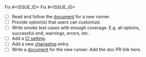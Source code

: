<!-- (Required) Describe a summary, purpose(s), or background, etc. for this change. -->

<!-- (Optional) Add closing issue ID(s). If no relevant issues, remove this section. -->

Fix #<ISSUE_ID>
Fix #<ISSUE_ID>

<!-- (Optional) If you are adding a new runner, check the following to-do list. Otherwise, remove this section. -->

- [ ] Read and follow the [document](https://github.com/sider/runners/blob/master/docs/how-to-write-a-new-runner.md) for a new runner.
- [ ] Provide option(s) that users can customize.
- [ ] Write smoke test cases with enough coverage. E.g. all options, successful end, warnings, errors, etc.
- [ ] Add a [CI setting](https://github.com/sider/runners/blob/master/.github/workflows/build.yml).
- [ ] Add a new [changelog](https://github.com/sider/runners/blob/master/CHANGELOG.md) entry.
- [ ] Write a [document](https://github.com/sider/sider-docs) for the new runner. Add the doc PR link here.
